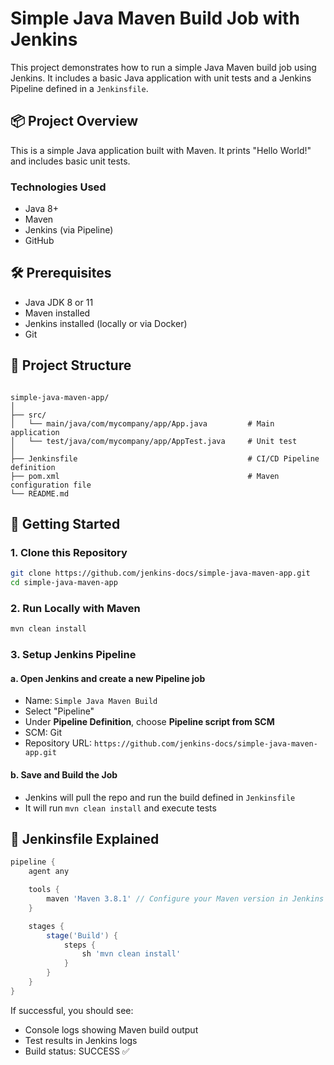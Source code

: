 
# Simple Java Maven Build Job with Jenkins

This project demonstrates how to run a simple Java Maven build job using Jenkins. It includes a basic Java application with unit tests and a Jenkins Pipeline defined in a `Jenkinsfile`.

## 📦 Project Overview

This is a simple Java application built with Maven. It prints "Hello World!" and includes basic unit tests.

### Technologies Used
- Java 8+
- Maven
- Jenkins (via Pipeline)
- GitHub

## 🛠 Prerequisites

- Java JDK 8 or 11
- Maven installed
- Jenkins installed (locally or via Docker)
- Git

## 📁 Project Structure

```

simple-java-maven-app/
│
├── src/
│   └── main/java/com/mycompany/app/App.java         # Main application
│   └── test/java/com/mycompany/app/AppTest.java     # Unit test
│
├── Jenkinsfile                                      # CI/CD Pipeline definition
├── pom.xml                                          # Maven configuration file
└── README.md

````

## 🚀 Getting Started

### 1. Clone this Repository
```bash
git clone https://github.com/jenkins-docs/simple-java-maven-app.git
cd simple-java-maven-app
````

### 2. Run Locally with Maven

```bash
mvn clean install
```

### 3. Setup Jenkins Pipeline

#### a. Open Jenkins and create a new Pipeline job

* Name: `Simple Java Maven Build`
* Select "Pipeline"
* Under **Pipeline Definition**, choose **Pipeline script from SCM**
* SCM: Git
* Repository URL: `https://github.com/jenkins-docs/simple-java-maven-app.git`

#### b. Save and Build the Job

* Jenkins will pull the repo and run the build defined in `Jenkinsfile`
* It will run `mvn clean install` and execute tests

## 🧪 Jenkinsfile Explained

```groovy
pipeline {
    agent any

    tools {
        maven 'Maven 3.8.1' // Configure your Maven version in Jenkins tools
    }

    stages {
        stage('Build') {
            steps {
                sh 'mvn clean install'
            }
        }
    }
}
```

If successful, you should see:

* Console logs showing Maven build output
* Test results in Jenkins logs
* Build status: SUCCESS ✅




